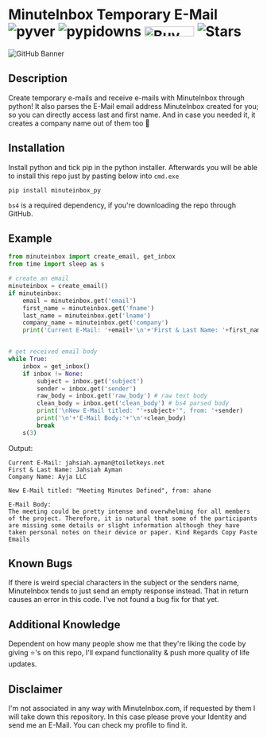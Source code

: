# MinuteInbox Temporary E-Mail ![pyver](https://img.shields.io/pypi/pyversions/minuteinbox_py?style=flat-square) ![pypidowns](https://img.shields.io/pypi/dm/minuteinbox_py?style=flat-square) <a href="https://www.buymeacoffee.com/Avnsx" target="_blank"><img src="https://cdn.buymeacoffee.com/buttons/default-orange.png" alt="Buy Me A Coffee" height="20" width="100"></a> ![Stars](https://img.shields.io/github/stars/Avnsx/MinuteInbox-Temporary-E-Mail?style=flat-square&label=⭐%20Stars&color=ffc83d)
![GitHub Banner](https://repository-images.githubusercontent.com/380415345/e7d19f80-d64e-11eb-9c43-8a4af65c2a7a)
## Description
Create temporary e-mails and receive e-mails with MinuteInbox through python! It also parses the E-Mail email address MinuteInbox created for you; so you can directly access last and first name. And in case you needed it, it creates a company name out of them too 🎉

## Installation
Install python and tick pip in the python installer. Afterwards you will be able to install this repo just by pasting below into ``cmd.exe``
```
pip install minuteinbox_py
```
``bs4`` is a required dependency, if you're downloading the repo through GitHub.
## Example
```python
from minuteinbox import create_email, get_inbox
from time import sleep as s

# create an email
minuteinbox = create_email()
if minuteinbox:
	email = minuteinbox.get('email')
	first_name = minuteinbox.get('fname')
	last_name = minuteinbox.get('lname')
	company_name = minuteinbox.get('company')
	print('Current E-Mail: '+email+'\n'+'First & Last Name: '+first_name+' '+last_name+'\n'+'Company Name: '+company_name)


# get received email body
while True:
	inbox = get_inbox()
	if inbox != None:
		subject = inbox.get('subject')
		sender = inbox.get('sender')
		raw_body = inbox.get('raw_body') # raw text body
		clean_body = inbox.get('clean_body') # bs4 parsed body
		print('\nNew E-Mail titled: "'+subject+'", from: '+sender)
		print('\n'+'E-Mail Body:'+'\n'+clean_body)
		break
	s(3)
  ```
Output:
```
Current E-Mail: jahsiah.ayman@toiletkeys.net
First & Last Name: Jahsiah Ayman
Company Name: Ayja LLC

New E-Mail titled: "Meeting Minutes Defined", from: ahane 

E-Mail Body:
The meeting could be pretty intense and overwhelming for all members of the project. Therefore, it is natural that some of the participants are missing some details or slight information although they have taken personal notes on their device or paper. Kind Regards Copy Paste Emails
```
## Known Bugs
If there is weird special characters in the subject or the senders name, MinuteInbox tends to just send an empty response instead. That in return causes an error in this code. I've not found a bug fix for that yet. 
## Additional Knowledge
Dependent on how many people show me that they're liking the code by giving ⭐'s on this repo, I'll expand functionality & push more quality of life updates.
## Disclaimer
I'm not associated in any way with MinuteInbox.com, if requested by them I will take down this repository. In this case please prove your Identity and send me an E-Mail. You can check my profile to find it.
